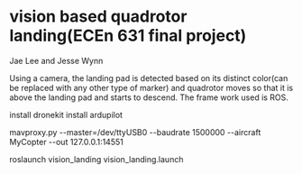 # vision based quadrotor landing(ECEn 631 final project)
Jae Lee and Jesse Wynn

Using a camera, the landing pad is detected based on its distinct color(can be replaced with any other type of marker) and quadrotor moves so that it is above the landing pad and starts to descend. The frame work used is ROS.

install dronekit
install ardupilot

mavproxy.py --master=/dev/ttyUSB0 --baudrate 1500000 --aircraft MyCopter --out 127.0.0.1:14551

roslaunch vision_landing vision_landing.launch
